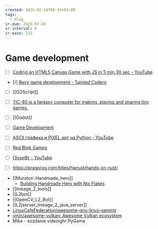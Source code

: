 ```yaml
---
created: 2025-02-14T08:33+03:00
tags:
  - blog
sr-due: 2025-07-20
sr-interval: 6
sr-ease: 214
---
```


# Game development

- [ ] [Coding an HTML5 Canvas Game with JS in 5 min 30 sec - YouTube](https://www.youtube.com/watch?v=KoWqdEACyLI)
- [/] [Bevy game development - Tainted Coders](https://taintedcoders.com/)
- [ ] [[GDScript]]
- [ ] [TIC-80 is a fantasy computer for making, playing and sharing tiny games.](https://github.com/nesbox/TIC-80 )
- [ ] [[Godot]]
- [ ] [Game Development](https://develop.games/)
- [ ] [ASCII графика и PIXEL арт на Python - YouTube](https://www.youtube.com/watch?v=ww55ublLFq8)
- [ ] [Red Blob Games](https://www.redblobgames.com/)
- [ ] [t3ssel8r - YouTube](https://www.youtube.com/@t3ssel8r/videos)

- [ ] https://pragprog.com/titles/hwrust/hands-on-rust/

- [[Muratori-Handmade_hero]]
  - [Building Handmade Hero with Nix Flakes](https://venikx.com/posts/handmade-hero-nixos/)
- [[lineage_2_tools]]
- [[L2bot]]
- [[OpenCV_L2_Bot]]
- [[L2jserver_lineage_2_java_server]]
- [LinuxCafeFederation/awesome-gnu-linux-gaming](https://github.com/LinuxCafeFederation/awesome-gnu-linux-gaming)
- [vinjn/awesome-vulkan: Awesome Vulkan ecosystem](https://github.com/vinjn/awesome-vulkan)
- Mike - sozdanie videoighr PyGame

